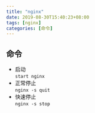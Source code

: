 ```yaml
---
title: "nginx"
date: 2019-08-30T15:40:23+08:00
tags: [nginx]
categories: [命令]
---
```


## 命令
- 启动  
`start nginx`
- 正常停止  
`nginx -s quit`
- 快速停止  
`nginx -s stop`
